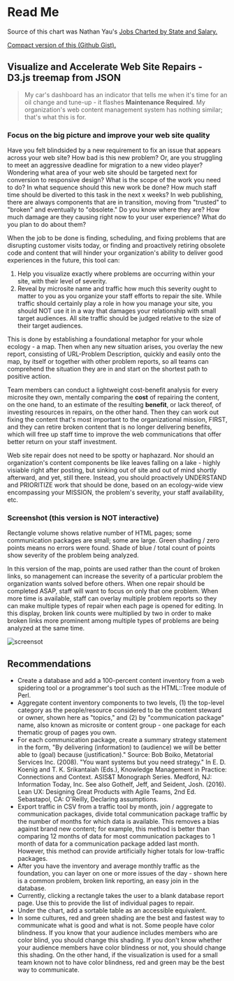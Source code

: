 # Read Me

Source of this chart was Nathan Yau's [Jobs Charted by State and Salary.](http://flowingdata.com/2014/07/02/jobs-charted-by-state-and-salary/)

[Compact version of this (Github Gist).](http://bl.ocks.org/wendlingd/af1e751e97c5211ff11277c985e5e642)

## Visualize and Accelerate Web Site Repairs - D3.js treemap from JSON

> My car's dashboard has an indicator that tells me when it's time for an oil change and tune-up - it flashes **Maintenance Required**. My organization's web content management system has nothing similar; that's what this is for.


### Focus on the big picture and improve your web site quality

Have you felt blindsided by a new requirement to fix an issue that appears across your web site? How bad is this new problem? Or, are you struggling to meet an aggressive deadline for migration to a new video player? Wondering what area of your web site should be targeted next for conversion to responsive design? What is the scope of the work you need to do? In what sequence should this new work be done? How much staff time should be diverted to this task in the next x weeks? In web publishing, there are always components that are in transition, moving from "trusted" to "broken" and eventually to "obsolete." Do you know where they are? How much damage are they causing right now to your user experience? What do you plan to do about them?

When the job to be done is finding, scheduling, and fixing problems that are disrupting customer visits today, or finding and proactively retiring obsolete code and content that will hinder your organization's ability to deliver good experiences in the future, this tool can:

1. Help you visualize exactly where problems are occurring within your site, with their level of severity.
2. Reveal by microsite name and traffic how much this severity ought to matter to you as you organize your staff efforts to repair the site. While traffic should certainly play a role in how you manage your site, you should NOT use it in a way that damages your relationship with small target audiences. All site traffic should be judged relative to the size of their target audiences.

This is done by establishing a foundational metaphor for your whole ecology - a map. Then when any new situation arises, you overlay the new report, consisting of URL-Problem Description, quickly and easily onto the map, by itself or together with other problem reports, so all teams can comprehend the situation they are in and start on the shortest path to positive action.

Team members can conduct a lightweight cost-benefit analysis for every microsite they own, mentally comparing the **cost** of repairing the content, on the one hand, to an estimate of the resulting **benefit**, or lack thereof, of investing resources in repairs, on the other hand. Then they can work out fixing the content that's most important to the organizational mission, FIRST, and they can retire broken content that is no longer delivering benefits, which will free up staff time to improve the web communications that offer better return on your staff investment.

Web site repair does not need to be spotty or haphazard. Nor should an organization's content components be like leaves falling on a lake - highly visiable right after posting, but sinking out of site and out of mind shortly afterward, and yet, still there. Instead, you should proactively UNDERSTAND and PRIORITIZE work that should be done, based on an ecology-wide view encompassing your MISSION, the problem's severity, your staff availability, etc.


### Screenshot (this version is NOT interactive)

Rectangle volume shows relative number of HTML pages; some communication packages are small; some are large. Green shading / zero points means no errors were found. Shade of blue / total count of points show severity of the problem being analyzed. 

In this version of the map, points are used rather than the count of broken links, so management can increase the severity of a particular problem the organization wants solved before others. When one repair should be completed ASAP, staff will want to focus on only that one problem. When more time is available, staff can overlay multiple problem reports so they can make multiple types of repair when each page is opened for editing. In this display, broken link counts were multiplied by two in order to make broken links more prominent among multiple types of problems are being analyzed at the same time.

![screensot](treemap/png)

## Recommendations

- Create a database and add a 100-percent content inventory from a web spidering tool or a programmer's tool such as the HTML::Tree module of Perl.
- Aggregate content inventory components to two levels, (1) the top-level category as the people/resource considered to be the content steward or owner, shown here as "topics," and (2) by "communication package" name, also known as microsite or content group - one package for each thematic group of pages you own.
- For each communication package, create a summary strategy statement in the form, "By delivering (information) to (audience) we will be better able to (goal) because (justification)." Source: Bob Boiko, Metatorial Services Inc. (2008). "You want systems but you need strategy." In E. D. Koenig and T. K. Srikantaiah (Eds.), Knowledge Management in Practice: Connections and Context. ASIS&T Monograph Series. Medford, NJ: Information Today, Inc. See also Gothelf, Jeff, and Seident, Josh. (2016). Lean UX: Designing Great Products with Agile Teams, 2nd Ed. Sebastapol, CA: O'Reilly, Declaring assumptions.
- Export traffic in CSV from a traffic tool by month, join / aggregate to communication packages, divide total communication package traffic by the number of months for which data is available. This removes a bias against brand new content; for example, this method is better than comparing 12 months of data for most communication packages to 1 month of data for a communication package added last month. However, this method can provide artificially higher totals for low-traffic packages.
- After you have the inventory and average monthly traffic as the foundation, you can layer on one or more issues of the day - shown here is a common problem, broken link reporting, an easy join in the database.
- Currently, clicking a rectangle takes the user to a blank database report page. Use this to provide the list of individual pages to repair.
- Under the chart, add a sortable table as an accessible equivalent.
- In some cultures, red and green shading are the best and fastest way to communicate what is good and what is not. Some people have color blindness. If you know that your audience includes members who are color blind, you should change this shading. If you don't know whether your audience members have color blindness or not, you should change this shading. On the other hand, if the visualization is used for a small team known not to have color blindness, red and green may be the best way to communicate.
